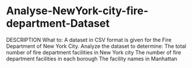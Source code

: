 # Analyse-NewYork-city-fire-department-Dataset
DESCRIPTION  What to:  A dataset in CSV format is given for the Fire Department of New York City. Analyze the dataset to determine:  The total number of fire department facilities in New York city The number of fire department facilities in each borough The facility names in Manhattan
